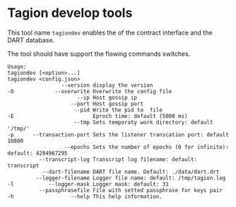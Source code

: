 # Tagion develop tools

This tool name `tagiondev` enables the of the contract interface and the DART database.

The tool should have support the flowing commands switches.
 
```
Usage:
tagiondev [<option>...] 
tagiondev <config.json>
                 --version display the version
-O             --overwrite Overwrite the config file
                      --ip Host gossip ip
                    --port Host gossip port 
                     --pid Write the pid to  file
-E                         Eproch time: default (5000 ms)
                     --tmp Sets temporaty work directory: default '/tmp/'
-p      --transaction-port Sets the listener transcation port: default 10800
                  --epochs Sets the number of epochs (0 for infinite): default: 4294967295
          --transcript-log Transcript log filename: default: transcript
           --dart-filename DART file name. Default: ./data/dart.drt
         --logger-filename Logger file name: default: /tmp/tagion.log
-l           --logger-mask Logger mask: default: 31
          --passphrasefile File with setted passphrase for keys pair
-h                  --help This help information.
```




